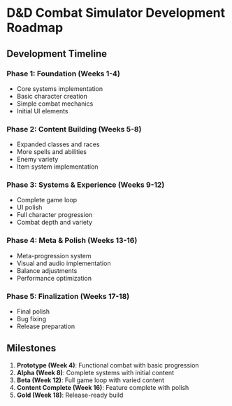 # D&D Combat Simulator Development Roadmap

## Development Timeline

### Phase 1: Foundation (Weeks 1-4)
- Core systems implementation
- Basic character creation
- Simple combat mechanics
- Initial UI elements

### Phase 2: Content Building (Weeks 5-8)
- Expanded classes and races
- More spells and abilities
- Enemy variety
- Item system implementation

### Phase 3: Systems & Experience (Weeks 9-12)
- Complete game loop
- UI polish
- Full character progression
- Combat depth and variety

### Phase 4: Meta & Polish (Weeks 13-16)
- Meta-progression system
- Visual and audio implementation
- Balance adjustments
- Performance optimization

### Phase 5: Finalization (Weeks 17-18)
- Final polish
- Bug fixing
- Release preparation

## Milestones

1. **Prototype (Week 4)**: Functional combat with basic progression
2. **Alpha (Week 8)**: Complete systems with initial content
3. **Beta (Week 12)**: Full game loop with varied content
4. **Content Complete (Week 16)**: Feature complete with polish
5. **Gold (Week 18)**: Release-ready build
